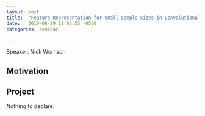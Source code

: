 ```yaml
---
layout: post
title:  "Feature Representation for Small Sample Sizes in Convolutional Neural Networks"
date:   2019-08-29 11:03:55 -0500
categories: seminar

---
```


Speaker: Nick Wornson

## Motivation

## Project 

Nothing to declare.


